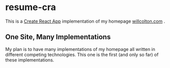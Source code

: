 # resume-cra

This is a [Create React App](https://github.com/facebook/create-react-app) implementation of my homepage [willcolton.com](https://cra.willcolton.com/) .

## One Site, Many Implementations

My plan is to have many implementations of my homepage all written in different competing technologies. This one is the first (and only so far) of these implementations.
